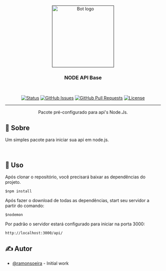 <p align="center">
  <a href="" rel="noopener">
 <img width=200px height=200px src="https://cdn.worldvectorlogo.com/logos/nodejs-1.svg" alt="Bot logo"></a>
</p>

<h3 align="center">NODE API Base</h3>
<br/>
<div align="center">

[![Status](https://img.shields.io/badge/status-active-success.svg)]()
[![GitHub Issues](https://img.shields.io/github/issues/kylelobo/The-Documentation-Compendium.svg)](https://github.com/ramonsoeira/base_api_node/issues)
[![GitHub Pull Requests](https://img.shields.io/github/issues-pr/kylelobo/The-Documentation-Compendium.svg)](https://github.com/ramonsoeira/base_api_node/pulls)
[![License](https://img.shields.io/badge/license-MIT-blue.svg)](/LICENSE)

</div>

---

<p align="center"> Pacote pré-configurado para api's Node.Js.
    <br> 
</p>

## 🧐 Sobre

Um simples pacote para iniciar sua api em node.js.

<br/>

## 🎈 Uso

Após clonar o repositório, você precisará baixar as dependências do projeto.

```npm
$npm install
```

Após fazer o download de todas as dependências, start seu servidor a partir do comando:

```npm
$nodemon
```

Por padrão o servidor estará configurado para iniciar na porta 3000:

```npm
http://localhost:3000/api/
```

## ✍️ Autor

- [@ramonsoeira](https://github.com/ramonsoeira) - Initial work

